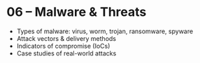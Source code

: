 # 06 – Malware & Threats

- Types of malware: virus, worm, trojan, ransomware, spyware  
- Attack vectors & delivery methods  
- Indicators of compromise (IoCs)  
- Case studies of real-world attacks  
